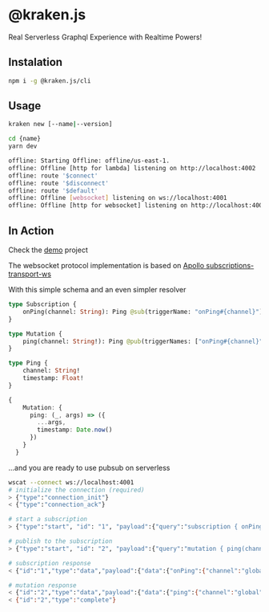 # @kraken.js

Real Serverless Graphql Experience with Realtime Powers!

## Instalation

```sh
npm i -g @kraken.js/cli
```

## Usage

```sh
kraken new [--name|--version]
```

```sh
cd {name}
yarn dev

offline: Starting Offline: offline/us-east-1.
offline: Offline [http for lambda] listening on http://localhost:4002
offline: route '$connect'
offline: route '$disconnect'
offline: route '$default'
offline: Offline [websocket] listening on ws://localhost:4001
offline: Offline [http for websocket] listening on http://localhost:4001
```

## In Action

Check the [demo](packages/demo) project

The websocket protocol implementation is based on [Apollo subscriptions-transport-ws](https://github.com/apollographql/subscriptions-transport-ws/blob/master/PROTOCOL.md)

With this simple schema and an even simpler resolver

```graphql
type Subscription {
    onPing(channel: String): Ping @sub(triggerName: "onPing#{channel}")
}

type Mutation {
    ping(channel: String!): Ping @pub(triggerNames: ["onPing#{channel}"])
}

type Ping {
    channel: String!
    timestamp: Float!
}
```

```ts
{
    Mutation: {
      ping: (_, args) => ({
        ...args,
        timestamp: Date.now()
      })
    }
  }
```

...and you are ready to use pubsub on serverless

```sh
wscat --connect ws://localhost:4001
# initialize the connection (required)
> {"type":"connection_init"}
< {"type":"connection_ack"}

# start a subscription
> {"type":"start", "id": "1", "payload":{"query":"subscription { onPing(channel: \"global\") }"}}

# publish to the subscription
> {"type":"start", "id": "2", "payload":{"query":"mutation { ping(channel: \"global\") { channel timestamp } }"}}

# subscription response
< {"id":"1","type":"data","payload":{"data":{"onPing":{"channel":"global","timestamp":1599781288309,"__typename":"Ping"}}}}

# mutation response
< {"id":"2","type":"data","payload":{"data":{"ping":{"channel":"global","timestamp":1599781288309}}}} # mutation response
< {"id":"2","type":"complete"}
```
